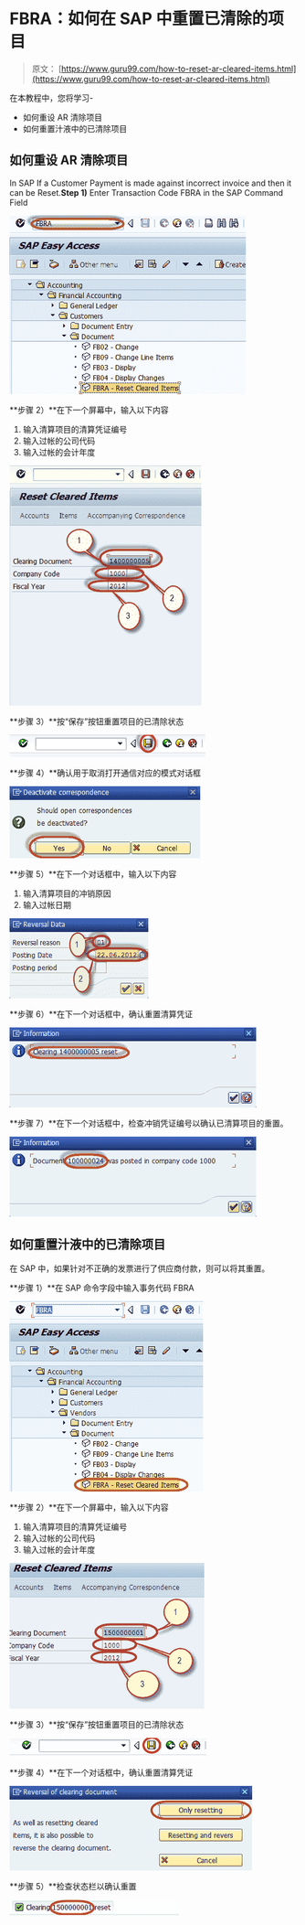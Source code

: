 # FBRA：如何在 SAP 中重置已清除的项目

> 原文： [https://www.guru99.com/how-to-reset-ar-cleared-items.html](https://www.guru99.com/how-to-reset-ar-cleared-items.html)

在本教程中，您将学习-

*   如何重设 AR 清除项目
*   如何重置汁液中的已清除项目

## 如何重设 AR 清除项目

In SAP If a Customer Payment is made against incorrect invoice and then it can be Reset.**Step 1)** Enter Transaction Code FBRA in the SAP Command Field

![FBRA: How to Reset Cleared Items in SAP](img/06b6983337158754ea577c4ddb150eee.png)

**步骤 2）**在下一个屏幕中，输入以下内容

1.  输入清算项目的清算凭证编号
2.  输入过帐的公司代码
3.  输入过帐的会计年度

![FBRA: How to Reset Cleared Items in SAP](img/40d87f613e23144c381a67b62ee4d977.png)

**步骤 3）**按“保存”按钮重置项目的已清除状态

![FBRA: How to Reset Cleared Items in SAP](img/a221dd3ef0cf42f806439b4feef6620a.png)

**步骤 4）**确认用于取消打开通信对应的模式对话框

![FBRA: How to Reset Cleared Items in SAP](img/d3d7a3a8b6b9726f9de4aa3d13a6ef06.png)

**步骤 5）**在下一个对话框中，输入以下内容

1.  输入清算项目的冲销原因
2.  输入过帐日期

![FBRA: How to Reset Cleared Items in SAP](img/775ee2606c1f3e47523a6c90f1a44e89.png)

**步骤 6）**在下一个对话框中，确认重置清算凭证

![FBRA: How to Reset Cleared Items in SAP](img/0302714ea1f1a884492a878ebb2eb093.png)

**步骤 7）**在下一个对话框中，检查冲销凭证编号以确认已清算项目的重置。

![FBRA: How to Reset Cleared Items in SAP](img/ca2fde559ae94427961cdcf40b15d34f.png)

## 如何重置汁液中的已清除项目

在 SAP 中，如果针对不正确的发票进行了供应商付款，则可以将其重置。

**步骤 1）**在 SAP 命令字段中输入事务代码 FBRA

![FBRA: How to Reset Cleared Items in SAP](img/272db1af674e34e97085619039f526b5.png)

**步骤 2）**在下一个屏幕中，输入以下内容

1.  输入清算项目的清算凭证编号
2.  输入过帐的公司代码
3.  输入过帐的会计年度

![FBRA: How to Reset Cleared Items in SAP](img/90dc82798a0a8e6fceae4106d4036b13.png)

**步骤 3）**按“保存”按钮重置项目的已清除状态

![FBRA: How to Reset Cleared Items in SAP](img/6c0534c7c25a4923acf973055b991bbc.png)

**步骤 4）**在下一个对话框中，确认重置清算凭证

![FBRA: How to Reset Cleared Items in SAP](img/e1a5677e641325662b24a59e47fc3b01.png)

**步骤 5）**检查状态栏以确认重置

![FBRA: How to Reset Cleared Items in SAP](img/7b6317b094160a383b11ff363aaa5410.png)
